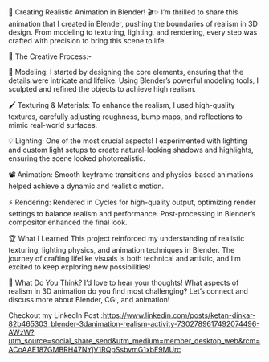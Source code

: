🌟 Creating Realistic Animation in Blender! 🎬✨
I’m thrilled to share this animation that I created in Blender, pushing the boundaries of realism in 3D design. From modeling to texturing, lighting, and rendering, every step was crafted with precision to bring this scene to life.

🔹 The Creative Process:-

🎨 Modeling: I started by designing the core elements, ensuring that the details were intricate and lifelike. Using Blender’s powerful modeling tools, I sculpted and refined the objects to achieve high realism.

🖌️ Texturing & Materials: To enhance the realism, I used high-quality textures, carefully adjusting roughness, bump maps, and reflections to mimic real-world surfaces.

💡 Lighting: One of the most crucial aspects! I experimented with lighting and custom light setups to create natural-looking shadows and highlights, ensuring the scene looked photorealistic.

📽️ Animation: Smooth keyframe transitions and physics-based animations helped achieve a dynamic and realistic motion.

⚡ Rendering: Rendered in Cycles for high-quality output, optimizing render settings to balance realism and performance. Post-processing in Blender’s compositor enhanced the final look.

🏆 What I Learned
This project reinforced my understanding of realistic texturing, lighting physics, and animation techniques in Blender. The journey of crafting lifelike visuals is both technical and artistic, and I’m excited to keep exploring new possibilities!

💬 What Do You Think?
I’d love to hear your thoughts! What aspects of realism in 3D animation do you find most challenging? Let’s connect and discuss more about Blender, CGI, and animation!

Checkout my LinkedIn Post :https://www.linkedin.com/posts/ketan-dinkar-82b465303_blender-3danimation-realism-activity-7302789617492074496-AWzW?utm_source=social_share_send&utm_medium=member_desktop_web&rcm=ACoAAE187GMBRH47NYjV1RQpSsbvmG1xbF9MUrc
